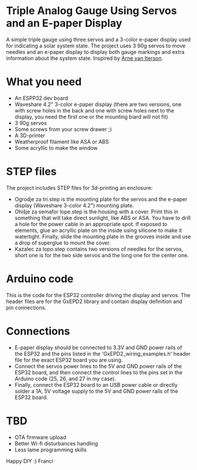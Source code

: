 # Triple Analog Gauge Using Servos and an E-paper Display
A simple triple gauge using three servos and a 3-color e-paper display used for indicating a solar system state.
The project uses 3 90g servos to move needles and an e-paper display to display both gauge markings and extra information about the system state.
Inspired by [Arne van Iterson](https://arnweb.nl/gitea/arne/EinkAnalog).

# What you need
- An ESPP32 dev board
- Waveshare 4.2" 3-color e-paper display (there are two versions, one with screw holes in the back and one with screw holes next to the display, you need the first one or the mounting biard will not fit)
- 3 90g servos
- Some screws from your screw drawer ;)
- A 3D-printer
- Weatherproof filament like ASA or ABS
- Some acryllic to make the window

# STEP files
The project includes STEP files for 3d-printing an enclosure:
- Ogrodje za tri.step is the mounting plate for the servos and the e-paper display (Waveshare 3-color 4.2") mounting plate.
- Ohišje za semafor lope.step is the housing with a cover. Print this in something that will take direct sunlight, like ABS or ASA. You have to drill a hole for the power cable in an appropriate spot. If exposed to elements, glue an acryllic plate on the inside using silicone to make it watertight. Finally, slide the mounting plate in the grooves inside and use a drop of superglue to mount the cover.
- Kazalec za lopo.step contains two versions of needles for the servos, short one is for the two side servos and the long one for the center one.

# Arduino code
This is the code for the ESP32 controller driving the display and servos. The header files are for the GxEPD2 library and contain display definition and pin connections.

# Connections
- E-paper display should be connected to 3.3V and GND power rails of the ESP32 and the pins listed in the 'GxEPD2_wiring_examples.h' header file for the exact ESP32 board you are using.
- Connect the servos power lines to the 5V and GND power rails of the ESP32 board, and then connect the control lines to the pins set in the Arduino code (25, 26, and 27 in my case).
- Finally, connect the ESP32 board to an USB power cable or directly solder a 1A, 5V voltage supply to the 5V and GND power rails of the ESP32 board.

# TBD
- OTA firmware upload
- Better Wi-fi disturbances handling
- Less lame programming skills

Happy DIY :)
Franci
